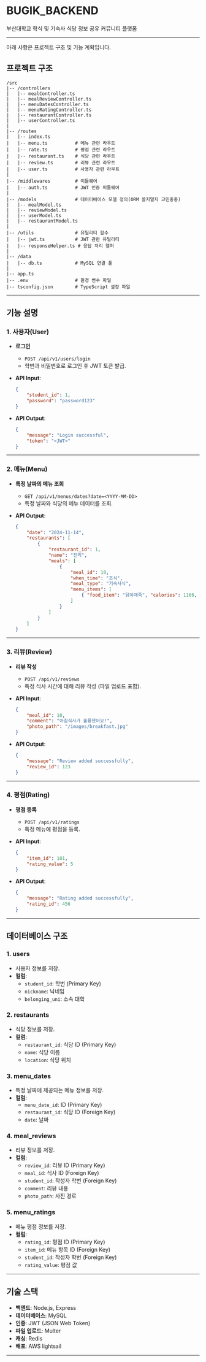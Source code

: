 # BUGIK_BACKEND

부산대학교 학식 및 기숙사 식당 정보 공유 커뮤니티 플랫폼

---

아래 사항은 프로젝트 구조 및 기능 계획입니다.

## **프로젝트 구조**

```
/src
|-- /controllers        
|   |-- mealController.ts
|   |-- mealReviewController.ts
|   |-- menuDatesController.ts
|   |-- menuRatingController.ts
|   |-- restaurantController.ts
|   |-- userController.ts
|
|-- /routes              
|   |-- index.ts         
|   |-- menu.ts          # 메뉴 관련 라우트
|   |-- rate.ts          # 평점 관련 라우트
|   |-- restaurant.ts    # 식당 관련 라우트
|   |-- review.ts        # 리뷰 관련 라우트
|   |-- user.ts          # 사용자 관련 라우트
|
|-- /middlewares         # 미들웨어 
|   |-- auth.ts          # JWT 인증 미들웨어
|
|-- /models              # 데이터베이스 모델 정의(ORM 쓸지말지 고민중중)
|   |-- mealModel.ts
|   |-- reviewModel.ts
|   |-- userModel.ts
|   |-- restaurantModel.ts
|
|-- /utils               # 유틸리티 함수
|   |-- jwt.ts           # JWT 관련 유틸리티
|   |-- responseHelper.ts # 응답 처리 헬퍼
|
|-- /data               
|   |-- db.ts            # MySQL 연결 풀
|
|-- app.ts               
|-- .env                 # 환경 변수 파일
|-- tsconfig.json        # TypeScript 설정 파일
```

---

## **기능 설명**

### **1. 사용자(User)**
- **로그인**
  - `POST /api/v1/users/login`
  - 학번과 비밀번호로 로그인 후 JWT 토큰 발급.

- **API Input**:
  ```json
  {
      "student_id": 1,
      "password": "password123"
  }
  ```
- **API Output**:
  ```json
  {
      "message": "Login successful",
      "token": "<JWT>"
  }
  ```

---

### **2. 메뉴(Menu)**
- **특정 날짜의 메뉴 조회**
  - `GET /api/v1/menus/dates?date=<YYYY-MM-DD>`
  - 특정 날짜와 식당의 메뉴 데이터를 조회.

- **API Output**:
  ```json
  {
      "date": "2024-11-14",
      "restaurants": [
          {
              "restaurant_id": 1,
              "name": "진리",
              "meals": [
                  {
                      "meal_id": 10,
                      "when_time": "조식",
                      "meal_type": "기숙사식",
                      "menu_items": [
                          { "food_item": "닭야채죽", "calories": 1166, "protein": 63.0 }
                      ]
                  }
              ]
          }
      ]
  }
  ```

---

### **3. 리뷰(Review)**
- **리뷰 작성**
  - `POST /api/v1/reviews`
  - 특정 식사 시간에 대해 리뷰 작성 (파일 업로드 포함).

- **API Input**:
  ```json
  {
      "meal_id": 10,
      "comment": "아침식사가 훌륭했어요!",
      "photo_path": "/images/breakfast.jpg"
  }
  ```

- **API Output**:
  ```json
  {
      "message": "Review added successfully",
      "review_id": 123
  }
  ```

---

### **4. 평점(Rating)**
- **평점 등록**
  - `POST /api/v1/ratings`
  - 특정 메뉴에 평점을 등록.

- **API Input**:
  ```json
  {
      "item_id": 101,
      "rating_value": 5
  }
  ```

- **API Output**:
  ```json
  {
      "message": "Rating added successfully",
      "rating_id": 456
  }
  ```

---

## **데이터베이스 구조**

### **1. users**
- 사용자 정보를 저장.
- **컬럼**:
  - `student_id`: 학번 (Primary Key)
  - `nickname`: 닉네임
  - `belonging_uni`: 소속 대학

### **2. restaurants**
- 식당 정보를 저장.
- **컬럼**:
  - `restaurant_id`: 식당 ID (Primary Key)
  - `name`: 식당 이름
  - `location`: 식당 위치

### **3. menu_dates**
- 특정 날짜에 제공되는 메뉴 정보를 저장.
- **컬럼**:
  - `menu_date_id`: ID (Primary Key)
  - `restaurant_id`: 식당 ID (Foreign Key)
  - `date`: 날짜

### **4. meal_reviews**
- 리뷰 정보를 저장.
- **컬럼**:
  - `review_id`: 리뷰 ID (Primary Key)
  - `meal_id`: 식사 ID (Foreign Key)
  - `student_id`: 작성자 학번 (Foreign Key)
  - `comment`: 리뷰 내용
  - `photo_path`: 사진 경로

### **5. menu_ratings**
- 메뉴 평점 정보를 저장.
- **컬럼**:
  - `rating_id`: 평점 ID (Primary Key)
  - `item_id`: 메뉴 항목 ID (Foreign Key)
  - `student_id`: 작성자 학번 (Foreign Key)
  - `rating_value`: 평점 값

---

## **기술 스택**
- **백엔드**: Node.js, Express
- **데이터베이스**: MySQL
- **인증**: JWT (JSON Web Token)
- **파일 업로드**: Multer
- **캐싱**: Redis
- **배포**: AWS lightsail
---
